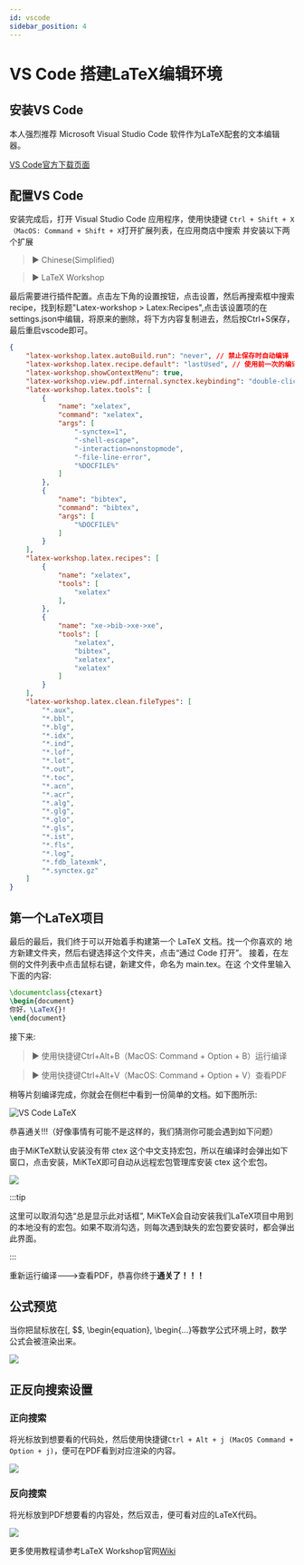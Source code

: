 ```yaml
---
id: vscode
sidebar_position: 4
---
```


# VS Code 搭建LaTeX编辑环境

## 安装VS Code

本人强烈推荐 Microsoft Visual Studio Code 软件作为LaTeX配套的文本编辑器。

[VS Code官方下载页面](https://code.visualstudio.com/Download)

## 配置VS Code

安装完成后，打开 Visual Studio Code 应用程序，使用快捷键 `Ctrl + Shift + X（MacOS: Command + Shift + X`打开扩展列表，在应用商店中搜索 并安装以下两个扩展

> ▶ Chinese(Simplified)

> ▶ LaTeX Workshop

最后需要进行插件配置。点击左下角的设置按钮，点击设置，然后再搜索框中搜索recipe，找到标题"Latex-workshop > Latex:Recipes",点击该设置项的在settings.json中编辑，将原来的删除，将下方内容复制进去，然后按Ctrl+S保存，最后重启vscode即可。

```json
{
    "latex-workshop.latex.autoBuild.run": "never", // 禁止保存时自动编译
    "latex-workshop.latex.recipe.default": "lastUsed", // 使用前一次的编译方法
    "latex-workshop.showContextMenu": true,
    "latex-workshop.view.pdf.internal.synctex.keybinding": "double-click",
    "latex-workshop.latex.tools": [
        {
            "name": "xelatex",
            "command": "xelatex",
            "args": [
                "-synctex=1",
                "-shell-escape",
                "-interaction=nonstopmode",
                "-file-line-error",
                "%DOCFILE%"
            ]
        },
        {
            "name": "bibtex",
            "command": "bibtex",
            "args": [
                "%DOCFILE%"
            ]
        }
    ],
    "latex-workshop.latex.recipes": [
        {
            "name": "xelatex",
            "tools": [
                "xelatex"
            ],
        },
        {
            "name": "xe->bib->xe->xe",
            "tools": [
                "xelatex",
                "bibtex",
                "xelatex",
                "xelatex"
            ]
        }
    ],
    "latex-workshop.latex.clean.fileTypes": [
        "*.aux",
        "*.bbl",
        "*.blg",
        "*.idx",
        "*.ind",
        "*.lof",
        "*.lot",
        "*.out",
        "*.toc",
        "*.acn",
        "*.acr",
        "*.alg",
        "*.glg",
        "*.glo",
        "*.gls",
        "*.ist",
        "*.fls",
        "*.log",
        "*.fdb_latexmk",
        "*.synctex.gz"
    ]  
}
```

## 第一个LaTeX项目

最后的最后，我们终于可以开始着手构建第一个 LaTeX 文档。找一个你喜欢的 地方新建文件夹，然后右键选择这个文件夹，点击“通过 Code 打开”。
接着，在左侧的文件列表中点击鼠标右键，新建文件，命名为 main.tex。在这 个文件里输入下面的内容:

```latex
\documentclass{ctexart} 
\begin{document}
你好，\LaTeX{}! 
\end{document}
```

接下来:
> ▶ 使用快捷键Ctrl+Alt+B（MacOS: Command + Option + B）运行编译

> ▶ 使用快捷键Ctrl+Alt+V（MacOS: Command + Option + V）查看PDF 

稍等片刻编译完成，你就会在侧栏中看到一份简单的文档。如下图所示:

![VS Code LaTeX](./img/latex_vscode.png)

恭喜通关!!!（好像事情有可能不是这样的，我们猜测你可能会遇到如下问题）

由于MiKTeX默认安装没有带 ctex 这个中文支持宏包，所以在编译时会弹出如下窗口，点击安装，MiKTeX即可自动从远程宏包管理库安装 ctex 这个宏包。

![](./img/texstudio_install_07.png)

:::tip

这里可以取消勾选“总是显示此对话框”, MiKTeX会自动安装我们LaTeX项目中用到的本地没有的宏包。如果不取消勾选，则每次遇到缺失的宏包要安装时，都会弹出此界面。

:::

重新运行编译———>查看PDF，恭喜你终于**通关了！！！**


## 公式预览

当你把鼠标放在\[, $$, \begin{equation}, \begin{...}等数学公式环境上时，数学公式会被渲染出来。

![](./img/math_hover_01.gif)


## 正反向搜索设置

### 正向搜索
将光标放到想要看的代码处，然后使用快捷键`Ctrl + Alt + j (MacOS Command + Option + j)`，便可在PDF看到对应渲染的内容。

![](./img/back-search.gif)

### 反向搜索
将光标放到PDF想要看的内容处，然后双击，便可看对应的LaTeX代码。

![](./img/forward-search.gif)

更多使用教程请参考LaTeX Workshop官网[Wiki](https://github.com/James-Yu/LaTeX-Workshop/wiki)